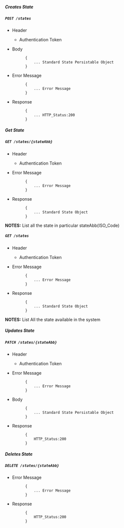 ##### Creates State

##### `POST /states`
+ Header
	- Authentication Token


+ Body

            {
                ... Standard State Persistable Object
            }
+ Error Message

			{
				... Error Message
			}               
+ Response

            {
                ... HTTP_Status:200
            }
    

##### Get State           
            
##### `GET /states/{stateAbb}`
+ Header 
	- Authentication Token
	
+ Error Message

			{
				... Error Message
			}   
+ Response

			{
				... Standard State Object
			}

**NOTES:** List all the state in particular stateAbb(ISO_Code)

##### `GET /states`
+ Header
	- Authentication Token

+ Error Message

			{
				... Error Message
			}   
+ Response 

			{
				... Standard State Object
			} 

**NOTES:** List All the state available in the system



##### Updates State    
       
##### `PATCH /states/{stateAbb}`
+ Header
	- Authentication Token
	
+ Error Message

			{
				... Error Message
			}   
+ Body

            {
                ... Standard State Persistable Object
            }
+ Response

			{
				HTTP_Status:200
			}            
            
##### Deletes State    
       
##### `DELETE /states/{stateAbb}`
+ Error Message

			{
				... Error Message
			}   
+ Response

			{
				HTTP_Status:200
			}